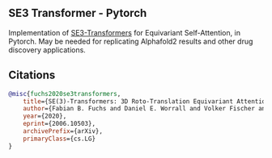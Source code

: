 ## SE3 Transformer - Pytorch

Implementation of <a href="https://arxiv.org/abs/2006.10503">SE3-Transformers</a> for Equivariant Self-Attention, in Pytorch. May be needed for replicating Alphafold2 results and other drug discovery applications.

## Citations

```bibtex
@misc{fuchs2020se3transformers,
    title={SE(3)-Transformers: 3D Roto-Translation Equivariant Attention Networks}, 
    author={Fabian B. Fuchs and Daniel E. Worrall and Volker Fischer and Max Welling},
    year={2020},
    eprint={2006.10503},
    archivePrefix={arXiv},
    primaryClass={cs.LG}
}
```
